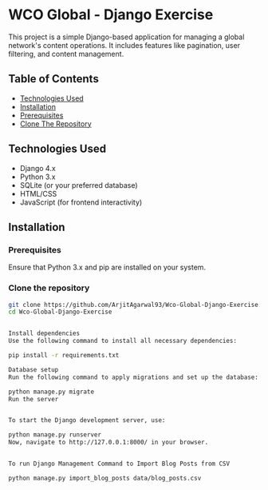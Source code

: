 # WCO Global - Django Exercise

This project is a simple Django-based application for managing a global network's content operations. It includes features like pagination, user filtering, and content management.

## Table of Contents

- [Technologies Used](#technologies-used)
- [Installation](#installation)
- [Prerequisites](#prerequisites)
- [Clone The Repository](#clone-repo)

## Technologies Used

- Django 4.x
- Python 3.x
- SQLite (or your preferred database)
- HTML/CSS
- JavaScript (for frontend interactivity)

## Installation

### Prerequisites

Ensure that Python 3.x and pip are installed on your system.

### Clone the repository

```bash
git clone https://github.com/ArjitAgarwal93/Wco-Global-Django-Exercise.git
cd Wco-Global-Django-Exercise


Install dependencies
Use the following command to install all necessary dependencies:

pip install -r requirements.txt

Database setup
Run the following command to apply migrations and set up the database:

python manage.py migrate
Run the server


To start the Django development server, use:

python manage.py runserver
Now, navigate to http://127.0.0.1:8000/ in your browser.


To run Django Management Command to Import Blog Posts from CSV

python manage.py import_blog_posts data/blog_posts.csv

